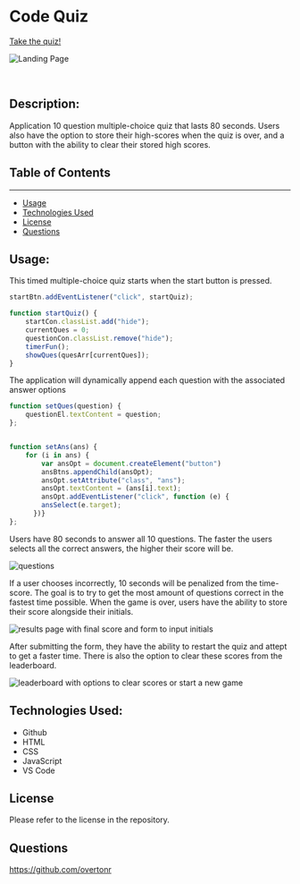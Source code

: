# Code Quiz

[Take the quiz!](https://overtonr.github.io/challenge-code-quiz/)

![Landing Page](../challenge-code-quiz/assets/images/landing-ss.png)

<br>

## Description:
Application 10 question multiple-choice quiz that lasts 80 seconds. Users also have the option to store their high-scores when the quiz is over, and a button with the ability to clear their stored high scores.

## Table of Contents
---
- [Usage](#usage)
- [Technologies Used](#technologies-used)
- [License](#license)
- [Questions](#questions)

## Usage: 
This timed multiple-choice quiz starts when the start button is pressed.

```javascript
startBtn.addEventListener("click", startQuiz);

function startQuiz() {
    startCon.classList.add("hide");
    currentQues = 0;
    questionCon.classList.remove("hide");
    timerFun();
    showQues(quesArr[currentQues]);
}
```

 The application will dynamically append each question with the associated answer options

```javascript
function setQues(question) {
    questionEl.textContent = question;
};


function setAns(ans) {
    for (i in ans) {
        var ansOpt = document.createElement("button")
        ansBtns.appendChild(ansOpt);
        ansOpt.setAttribute("class", "ans");
        ansOpt.textContent = (ans[i].text);
        ansOpt.addEventListener("click", function (e) {
        ansSelect(e.target);
      })}
};
```

Users have 80 seconds to answer all 10 questions. The faster the users selects all the correct answers, the higher their score will be. 

![questions](../challenge-code-quiz/assets/images/question-ss.png) 

If a user chooses incorrectly, 10 seconds will be penalized from the time-score. The goal is to try to get the most amount of questions correct in the fastest time possible.
When the game is over, users have the ability to store their score alongside their initials.

![results page with final score and form to input initials](../challenge-code-quiz/assets/images/final-score-ss.png) 

After submitting the form, they have the ability to restart the quiz and attept to get a faster time. There is also the option to clear these scores from the leaderboard.

![leaderboard with options to clear scores or start a new game](../challenge-code-quiz/assets/images/high-scores-ss.png)

## Technologies Used:
* Github
* HTML
* CSS
* JavaScript
* VS Code

## License 
Please refer to the license in the repository.

## Questions
https://github.com/overtonr

